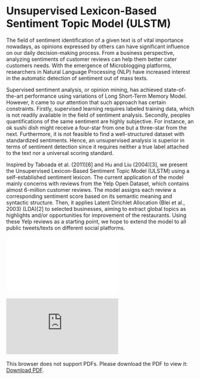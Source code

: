Unsupervised Lexicon-Based Sentiment Topic Model (ULSTM)
========
The field of sentiment identification of a given text is of vital importance nowadays, as opinions expressed by others can
have significant influence on our daily decision-making process. From a business perspective, analyzing sentiments of
customer reviews can help them better cater customers needs. With the emergence of Microblogging platforms,
researchers in Natural Language Processing (NLP) have increased interest in the automatic detection of sentiment out of
mass texts.

Supervised sentiment analysis, or opinion mining, has achieved state-of-the-art performance using variations of
Long Short-Term Memory Model. However, it came to our attention that such approach has certain constraints. Firstly,
supervised learning requires labeled training data, which is not readily available in the field of sentiment analysis.
Secondly, peoples quantifications of the same sentiment are highly subjective. For instance, an ok sushi dish might
receive a four-star from one but a three-star from the next. Furthermore, it is not feasible to find a well-structured dataset
with standardized sentiments. Hence, an unsupervised analysis is superior in terms of sentiment detection since it
requires neither a true label attached to the text nor a universal scoring standard.

Inspired by Taboada et al. (2011)[6] and Hu and Liu (2004)[3], we present the Unsupervised Lexicon-Based
Sentiment Topic Model (ULSTM) using a self-established sentiment lexicon. The current application of the model
mainly concerns with reviews from the Yelp Open Dataset, which contains almost 6-million customer reviews. The
model assigns each review a corresponding sentiment score based on its semantic meaning and syntactic structure.
Then, it applies Latent Dirichlet Allocation (Blei et al., 2003) (LDA)[2] to selected businesses, aiming to extract global
topics as highlights and/or opportunities for improvement of the restaurants. Using these Yelp reviews as a starting
point, we hope to extend the model to all public tweets/texts on different social platforms.

![](/ULSTM.pdf)

<object data="https://github.com/h343li/yelp/blob/master/ULSTM.pdf" type="application/pdf" width="700px" height="700px">
    <embed src="https://github.com/h343li/yelp/blob/master/ULSTM.pdf">
        <p>This browser does not support PDFs. Please download the PDF to view it: <a href="https://github.com/h343li/yelp/blob/master/ULSTM.pdf">Download PDF</a>.</p>
    </embed>
</object>
